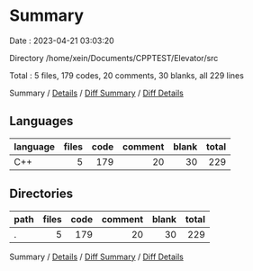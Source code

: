 # Summary

Date : 2023-04-21 03:03:20

Directory /home/xein/Documents/CPPTEST/Elevator/src

Total : 5 files,  179 codes, 20 comments, 30 blanks, all 229 lines

Summary / [Details](details.md) / [Diff Summary](diff.md) / [Diff Details](diff-details.md)

## Languages
| language | files | code | comment | blank | total |
| :--- | ---: | ---: | ---: | ---: | ---: |
| C++ | 5 | 179 | 20 | 30 | 229 |

## Directories
| path | files | code | comment | blank | total |
| :--- | ---: | ---: | ---: | ---: | ---: |
| . | 5 | 179 | 20 | 30 | 229 |

Summary / [Details](details.md) / [Diff Summary](diff.md) / [Diff Details](diff-details.md)